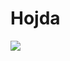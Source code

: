 # Hojda
<img src="https://media1.tenor.com/images/ce52606293142a2bd11cda1d3f0dc12c/tenor.gif?itemid=5184314">
